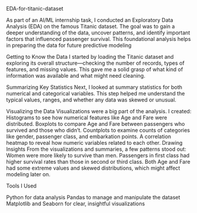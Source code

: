   EDA-for-titanic-dataset

As part of an AI/ML internship task, I conducted an Exploratory Data Analysis (EDA) on the famous Titanic dataset. The goal was to gain a deeper understanding of the data, uncover patterns, and identify important factors that influenced passenger survival. This foundational analysis helps in preparing the data for future predictive modeling

Getting to Know the Data
I started by loading the Titanic dataset and exploring its overall structure—checking the number of records, types of features, and missing values. This gave me a solid grasp of what kind of information was available and what might need cleaning.

Summarizing Key Statistics
Next, I looked at summary statistics for both numerical and categorical variables. This step helped me understand the typical values, ranges, and whether any data was skewed or unusual.

Visualizing the Data
Visualizations were a big part of the analysis. I created:
Histograms to see how numerical features like Age and Fare were distributed. Boxplots to compare Age and Fare between passengers who survived and those who didn’t. Countplots to examine counts of categories like gender, passenger class, and embarkation points. A correlation heatmap to reveal how numeric variables related to each other.
Drawing Insights
From the visualizations and summaries, a few patterns stood out:
Women were more likely to survive than men. Passengers in first class had higher survival rates than those in second or third class. Both Age and Fare had some extreme values and skewed distributions, which might affect modeling later on.

Tools I Used

Python for data analysis Pandas to manage and manipulate the dataset Matplotlib and Seaborn for clear, insightful visualizations
